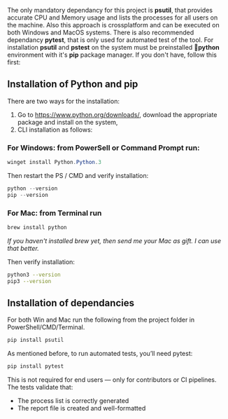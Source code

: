 The only mandatory dependancy for this project is __psutil__, that provides accurate CPU and Memory usage and lists the processes for all users on the machine. Also this approach is crossplatform and can be executed on both Windows and MacOS systems.
There is also recommended dependancy __pytest__, that is only used for automated test of the tool.
For installation __psutil__ and __pstest__ on the system must be preinstalled 🐍__python__ environment with it's __pip__ package manager. If you don't have, follow this first:

## Installation of __Python__ and __pip__ 
There are two ways for the installation:
1. Go to https://www.python.org/downloads/, download the appropriate package and install on the system,
2. CLI installation as follows:
### For Windows: from PowerSell or Command Prompt run:
```powershell
winget install Python.Python.3
```
Then restart the PS / CMD and verify installation:
```powershell
python --version
pip --version
```

### For Mac: from Terminal run
```bash
brew install python
```
_If you haven't installed brew yet, then send me your Mac as gift. I can use that better._

Then verify installation:
```bash
python3 --version
pip3 --version
```

## Installation of dependancies
For both Win and Mac run the following from the project folder in PowerShell/CMD/Terminal.
```powershell
pip install psutil
```
As mentioned before, to run automated tests, you’ll need pytest:
```powershell
pip install pytest
```
This is not required for end users — only for contributors or CI pipelines. The tests validate that:
* The process list is correctly generated
* The report file is created and well-formatted